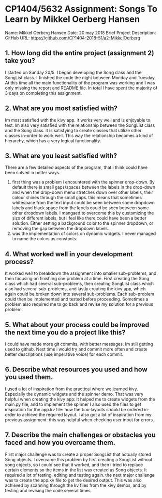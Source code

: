 # CP1404/5632 Assignment: Songs To Learn by Mikkel Oerberg Hansen

Name: Mikkel Oerberg Hansen
Date: 20 may 2018
Brief Project Description:
GitHub URL: https://github.com/CP1404-2018-51/a2-MikkelOerberg


## 1. How long did the entire project (assignment 2) take you?
I started on Sunday 20/5. I  began  developing the Song class and the SongList class.
I finished the code the night between Monday and Tuesday. At this time all the main functionality of the program
was working and I was only missing the report and README file.
In total I have spent the majority of 3 days on completing this assignment.

## 2. What are you most satisfied with?
Im most satisfied with the kivy app. It works very well and is enjoyable to test.
Im also very satisfied with the relationship between the SongList class and the Song class.
It is satisfying to create classes that utilize other classes in-order to work well.
This way the relationship becomes a kind of hierarchy, which has a very logical
functionality.


## 3. What are you least satisfied with?
There are a few detailed aspects of the program, that i think could have been solved in better ways.
1. first thing was a problem i encountered with the spinner drop-down. By default there is small gaps/spaces between
the labels in the drop-down and when the drop-down menu stretches down over other labels, their colour shines through
the small gaps. this means that sometimes whitespace from the text input could be seen between some dropdown labels
and black space from the labels could be seen between some other dropdown labels.
i mangaed to overcome this by customizing the sizs of different labels, but i feel like there could
have been a better solution. Either setting a background color to the spinner dropdown, or removing the
gap between the dropdown labels.
2. was the implementation of colors on dynamic widgets. I never managed to name the colors as constants.

## 4. What worked well in your development process?
It worked well to breakdown the assignment into smaller sub-problems, and then focusing on finishing
one problem at a time. First creating the Song class which had several sub-problems,
then creating SongList class which also had several sub-problems, and lastly creating the kivy app,
which again could be broken down into several sub-problems.
Each sub-problem could then be implemented and tested before proceeding. Sometimes a problem also required
me to go back and revise my solution for a previous problem.

## 5. What about your process could be improved the next time you do a project like this?
I could have made more git commits, with better messages. Im still getting used to github.
Next time i would try and commit more often and create better
descriptions (use imperative voice) for each commit.


## 6. Describe what resources you used and how you used them.
I used a lot of inspiration from the practical where we learned kivy.
Especially the dynamic widgets and the spinner demo.
That was very helpful when creating the kivy app:
It helped me to create widgets from the main.py file, and to implement the spinner
I also used the files to get inspiration for the app.kv file: how the box-layouts should be
ordered in-order to achieve the required layout.
I also got a lot of inspiration from my previous assignment: this was helpful when
checking user input for errors.

## 7. Describe the main challenges or obstacles you faced and how you overcame them.
First major challenge was to create a proper SongList that actually stored Song objects.
I overcame this problem by first creating a SongList without song objects, so i could see
that it worked, and then i tried to replace certain elements so the items in the list was created
as Song objects. It required a lot of testing, editing and testing again.
the next major challenge was to create the app.kv file to get the desired output.
This was also achieved by scanning through the kv files from the kivy demos, and by testing and
revising the code several times.

